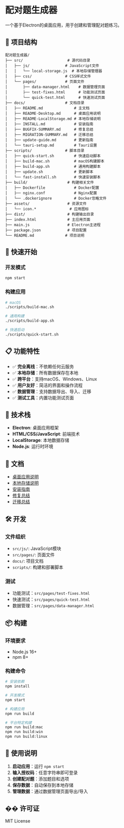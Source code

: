 # 配对题生成器

一个基于Electron的桌面应用，用于创建和管理配对题练习。

## 📁 项目结构

```
配对题生成器/
├── src/                    # 源代码目录
│   ├── js/                # JavaScript文件
│   │   └── local-storage.js  # 本地存储管理器
│   ├── css/               # CSS样式文件
│   └── pages/             # 页面文件
│       ├── data-manager.html    # 数据管理页面
│       ├── test-fixes.html      # 功能测试页面
│       └── quick-test.html      # 快速测试页面
├── docs/                  # 文档目录
│   ├── README.md              # 主文档
│   ├── README-Desktop.md      # 桌面应用说明
│   ├── README-LocalStorage.md # 本地存储说明
│   ├── INSTALL.md             # 安装指南
│   ├── BUGFIX-SUMMARY.md      # 修复总结
│   ├── MIGRATION-SUMMARY.md   # 迁移总结
│   ├── update-guide.md        # 更新指南
│   └── tauri-setup.md         # Tauri设置
├── scripts/               # 脚本目录
│   ├── quick-start.sh         # 快速启动脚本
│   ├── build-mac.sh           # macOS构建脚本
│   ├── build-app.sh           # 通用构建脚本
│   ├── update.sh              # 更新脚本
│   └── fast-install.sh        # 快速安装脚本
├── build/                  # 构建相关文件
│   ├── Dockerfile             # Docker配置
│   ├── nginx.conf             # Nginx配置
│   └── .dockerignore          # Docker忽略文件
├── assets/                 # 资源文件
│   └── icon.*               # 应用图标
├── dist/                   # 构建输出目录
├── index.html              # 主应用页面
├── main.js                 # Electron主进程
├── package.json            # 项目配置
└── README.md              # 项目说明
```

## 🚀 快速开始

### 开发模式
```bash
npm start
```

### 构建应用
```bash
# macOS
./scripts/build-mac.sh

# 通用构建
./scripts/build-app.sh

# 快速启动
./scripts/quick-start.sh
```

## 📋 功能特性

- ✅ **完全离线**：不依赖任何云服务
- ✅ **本地存储**：所有数据保存在本地
- ✅ **跨平台**：支持macOS、Windows、Linux
- ✅ **用户友好**：简洁的界面和操作流程
- ✅ **数据管理**：支持数据导出、导入、迁移
- ✅ **测试工具**：内置功能测试页面

## 🔧 技术栈

- **Electron**: 桌面应用框架
- **HTML/CSS/JavaScript**: 前端技术
- **LocalStorage**: 本地数据存储
- **Node.js**: 运行时环境

## 📖 文档

- [桌面应用说明](docs/README-Desktop.md)
- [本地存储说明](docs/README-LocalStorage.md)
- [安装指南](docs/INSTALL.md)
- [修复总结](docs/BUGFIX-SUMMARY.md)
- [迁移总结](docs/MIGRATION-SUMMARY.md)

## 🛠️ 开发

### 文件组织
- `src/js/`: JavaScript模块
- `src/pages/`: 页面文件
- `docs/`: 项目文档
- `scripts/`: 构建和部署脚本

### 测试
- 功能测试：`src/pages/test-fixes.html`
- 快速测试：`src/pages/quick-test.html`
- 数据管理：`src/pages/data-manager.html`

## 📦 构建

### 环境要求
- Node.js 16+
- npm 8+

### 构建命令
```bash
# 安装依赖
npm install

# 开发模式
npm start

# 构建应用
npm run build

# 平台特定构建
npm run build:mac
npm run build:win
npm run build:linux
```

## 🎯 使用说明

1. **启动应用**：运行 `npm start`
2. **输入授权码**：任意字符串即可登录
3. **创建配对题**：添加题目和选项
4. **保存数据**：自动保存到本地存储
5. **管理数据**：通过数据管理页面导出/导入

## �� 许可证

MIT License 